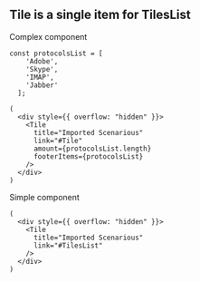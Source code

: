 ## Tile is a single item for TilesList

Complex component

```
const protocolsList = [
    'Adobe',
    'Skype',
    'IMAP',
    'Jabber'
  ];
  
(
  <div style={{ overflow: "hidden" }}>
    <Tile
      title="Imported Scenarious"
      link="#Tile"
      amount={protocolsList.length}
      footerItems={protocolsList}
    />
  </div>
)
```

Simple component

```
(
  <div style={{ overflow: "hidden" }}>
    <Tile
      title="Imported Scenarious"
      link="#TilesList"
    />
  </div>
)
```
